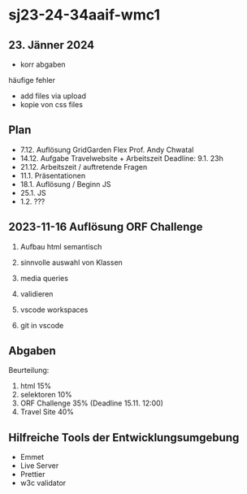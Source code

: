 # sj23-24-34aaif-wmc1

## 23. Jänner 2024

-   korr abgaben

häufige fehler

-   add files via upload
-   kopie von css files

## Plan

-   7.12. Auflösung GridGarden Flex Prof. Andy Chwatal
-   14.12. Aufgabe Travelwebsite + Arbeitszeit Deadline: 9.1. 23h
-   21.12. Arbeitszeit / auftretende Fragen
-   11.1. Präsentationen
-   18.1. Auflösung / Beginn JS
-   25.1. JS
-   1.2. ???

## 2023-11-16 Auflösung ORF Challenge

1. Aufbau html semantisch
2. sinnvolle auswahl von Klassen
3. media queries
4. validieren

5. vscode workspaces
6. git in vscode

## Abgaben

Beurteilung:

1. html 15%
2. selektoren 10%
3. ORF Challenge 35% (Deadline 15.11. 12:00)
4. Travel Site 40%

## Hilfreiche Tools der Entwicklungsumgebung

-   Emmet
-   Live Server
-   Prettier
-   w3c validator
